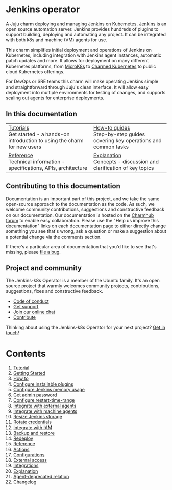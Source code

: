 # Jenkins operator

A Juju charm deploying and managing Jenkins on Kubernetes. [Jenkins](https://www.jenkins.io/) is an open source automation server. Jenkins provides hundreds of plugins to support building, deploying and automating any project. It can be integrated with both k8s and machine (VM) agents for use.

This charm simplifies initial deployment and operations of Jenkins on Kubernetes, including integration with Jenkins agent instances, automatic patch updates and more. It allows for deployment on many different Kubernetes platforms, from [MicroK8s](https://microk8s.io/) to [Charmed Kubernetes](https://ubuntu.com/kubernetes) to public cloud Kubernetes offerings.

For DevOps or SRE teams this charm will make operating Jenkins simple and straightforward through Juju's clean interface. It will allow easy deployment into multiple environments for testing of changes, and supports scaling out agents for enterprise deployments.

## In this documentation

| | |
|--|--|
|  [Tutorials](https://charmhub.io/jenkins-k8s/docs/tutorial-getting-started)</br>  Get started - a hands-on introduction to using the charm for new users </br> |  [How-to guides](https://charmhub.io/jenkins-k8s/docs/how-to-configure-restart-time-range) </br> Step-by-step guides covering key operations and common tasks |
| [Reference](https://charmhub.io/jenkins-k8s/docs/reference-actions) </br> Technical information - specifications, APIs, architecture | [Explanation](https://charmhub.io/jenkins-k8s/docs/explanation-agent-deprecated-relation) </br> Concepts - discussion and clarification of key topics  |

## Contributing to this documentation

Documentation is an important part of this project, and we take the same open-source approach to the documentation as 
the code. As such, we welcome community contributions, suggestions and constructive feedback on our documentation. 
Our documentation is hosted on the [Charmhub forum](https://discourse.charmhub.io/) 
to enable easy collaboration. Please use the "Help us improve this documentation" links on each documentation page to 
either directly change something you see that's wrong, ask a question or make a suggestion about a potential change via 
the comments section.

If there's a particular area of documentation that you'd like to see that's missing, please 
[file a bug](https://github.com/canonical/jenkins-k8s-operator/issues).

## Project and community

The Jenkins-k8s Operator is a member of the Ubuntu family. It's an open source project that warmly welcomes community projects, contributions, suggestions, fixes and constructive feedback.

- [Code of conduct](https://ubuntu.com/community/code-of-conduct)
- [Get support](https://discourse.charmhub.io/)
- [Join our online chat](https://matrix.to/#/#charmhub-charmdev:ubuntu.com)
- [Contribute](https://github.com/canonical/jenkins-k8s-operator/blob/94521d904be53c5645881fc43ba0b71ff60b9776/CONTRIBUTING.md)

Thinking about using the Jenkins-k8s Operator for your next project? [Get in touch](https://matrix.to/#/#charmhub-charmdev:ubuntu.com)!

# Contents

1. [Tutorial](tutorial)
  1. [Getting Started](tutorial/getting-started.md)
1. [How to](how-to)
  1. [Configure installable plugins](how-to/configure-installable-plugins.md)
  1. [Configure Jenkins memory usage](how-to/configure-jenkins-memory-usage.md)
  1. [Get admin password](how-to/get-admin-password.md)
  1. [Configure restart-time-range](how-to/configure-restart-time-range.md)
  1. [Integrate with external agents](how-to/integrate-with-external-agents.md)
  1. [Integrate with machine agents](how-to/integrate-with-machine-agents.md)
  1. [Resize Jenkins storage](how-to/resize-jenkins-storage.md)
  1. [Rotate credentials](how-to/rotate-credentials.md)
  1. [Integrate with IAM](how-to/integrate-with-iam.md)
  1. [Backup and restore](how-to/backup-and-restore-jenkins.md)
  1. [Redeploy](how-to/redeploy.md)
1. [Reference](reference)
  1. [Actions](reference/actions.md)
  1. [Configurations](reference/configurations.md)
  1. [External access](reference/external-access.md)
  1. [Integrations](reference/integrations.md)
1. [Explanation](explanation)
  1. [Agent-deprecated relation](explanation/agent-deprecated-relation.md)
1. [Changelog](changelog.md)
